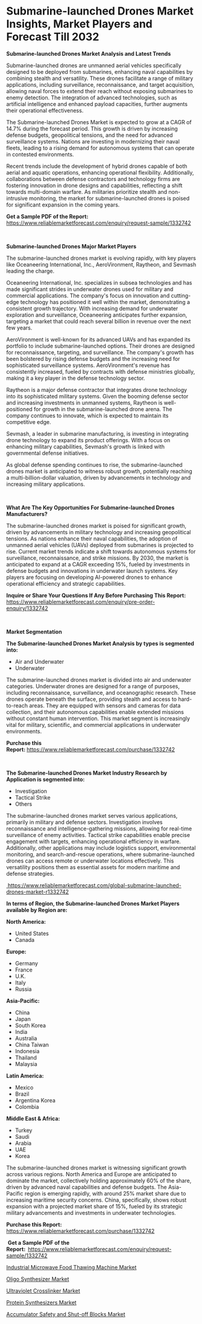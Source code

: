 <p><h1>Submarine-launched Drones Market Insights, Market Players and Forecast Till 2032</h1></p><p><strong>Submarine-launched Drones Market Analysis and Latest Trends</strong></p>
<p><p>Submarine-launched drones are unmanned aerial vehicles specifically designed to be deployed from submarines, enhancing naval capabilities by combining stealth and versatility. These drones facilitate a range of military applications, including surveillance, reconnaissance, and target acquisition, allowing naval forces to extend their reach without exposing submarines to enemy detection. The integration of advanced technologies, such as artificial intelligence and enhanced payload capacities, further augments their operational effectiveness.</p><p>The Submarine-launched Drones Market is expected to grow at a CAGR of 14.7% during the forecast period. This growth is driven by increasing defense budgets, geopolitical tensions, and the need for advanced surveillance systems. Nations are investing in modernizing their naval fleets, leading to a rising demand for autonomous systems that can operate in contested environments. </p><p>Recent trends include the development of hybrid drones capable of both aerial and aquatic operations, enhancing operational flexibility. Additionally, collaborations between defense contractors and technology firms are fostering innovation in drone designs and capabilities, reflecting a shift towards multi-domain warfare. As militaries prioritize stealth and non-intrusive monitoring, the market for submarine-launched drones is poised for significant expansion in the coming years.</p></p>
<p><strong>Get a Sample PDF of the Report:&nbsp;</strong> <a href="https://www.reliablemarketforecast.com/enquiry/request-sample/1332742?utm_campaign=2516&utm_medium=2&utm_source=Github&utm_content=ia&utm_term=24032025&utm_id=submarine-launched-drones">https://www.reliablemarketforecast.com/enquiry/request-sample/1332742</a></p>
<p>&nbsp;</p>
<p><strong>Submarine-launched Drones Major Market Players</strong></p>
<p><p>The submarine-launched drones market is evolving rapidly, with key players like Oceaneering International, Inc., AeroVironment, Raytheon, and Sevmash leading the charge.</p><p>Oceaneering International, Inc. specializes in subsea technologies and has made significant strides in underwater drones used for military and commercial applications. The company's focus on innovation and cutting-edge technology has positioned it well within the market, demonstrating a consistent growth trajectory. With increasing demand for underwater exploration and surveillance, Oceaneering anticipates further expansion, targeting a market that could reach several billion in revenue over the next few years.</p><p>AeroVironment is well-known for its advanced UAVs and has expanded its portfolio to include submarine-launched options. Their drones are designed for reconnaissance, targeting, and surveillance. The company's growth has been bolstered by rising defense budgets and the increasing need for sophisticated surveillance systems. AeroVironment's revenue has consistently increased, fueled by contracts with defense ministries globally, making it a key player in the defense technology sector.</p><p>Raytheon is a major defense contractor that integrates drone technology into its sophisticated military systems. Given the booming defense sector and increasing investments in unmanned systems, Raytheon is well-positioned for growth in the submarine-launched drone arena. The company continues to innovate, which is expected to maintain its competitive edge.</p><p>Sevmash, a leader in submarine manufacturing, is investing in integrating drone technology to expand its product offerings. With a focus on enhancing military capabilities, Sevmash's growth is linked with governmental defense initiatives.</p><p>As global defense spending continues to rise, the submarine-launched drones market is anticipated to witness robust growth, potentially reaching a multi-billion-dollar valuation, driven by advancements in technology and increasing military applications.</p></p>
<p>&nbsp;</p>
<p><strong>What Are The Key Opportunities For Submarine-launched Drones Manufacturers?</strong></p>
<p><p>The submarine-launched drones market is poised for significant growth, driven by advancements in military technology and increasing geopolitical tensions. As nations enhance their naval capabilities, the adoption of unmanned aerial vehicles (UAVs) deployed from submarines is projected to rise. Current market trends indicate a shift towards autonomous systems for surveillance, reconnaissance, and strike missions. By 2030, the market is anticipated to expand at a CAGR exceeding 15%, fueled by investments in defense budgets and innovations in underwater launch systems. Key players are focusing on developing AI-powered drones to enhance operational efficiency and strategic capabilities.</p></p>
<p><strong>Inquire or Share Your Questions If Any Before Purchasing This Report:</strong> <a href="https://www.reliablemarketforecast.com/enquiry/pre-order-enquiry/1332742?utm_campaign=2516&utm_medium=2&utm_source=Github&utm_content=ia&utm_term=24032025&utm_id=submarine-launched-drones">https://www.reliablemarketforecast.com/enquiry/pre-order-enquiry/1332742</a></p>
<p>&nbsp;</p>
<p><strong>Market Segmentation</strong></p>
<p><strong>The Submarine-launched Drones Market Analysis by types is segmented into:</strong></p>
<p><ul><li>Air and Underwater</li><li>Underwater</li></ul></p>
<p><p>The submarine-launched drones market is divided into air and underwater categories. Underwater drones are designed for a range of purposes, including reconnaissance, surveillance, and oceanographic research. These drones operate beneath the surface, providing stealth and access to hard-to-reach areas. They are equipped with sensors and cameras for data collection, and their autonomous capabilities enable extended missions without constant human intervention. This market segment is increasingly vital for military, scientific, and commercial applications in underwater environments.</p></p>
<p><strong>Purchase this Report:&nbsp;</strong><a href="https://www.reliablemarketforecast.com/purchase/1332742?utm_campaign=2516&utm_medium=2&utm_source=Github&utm_content=ia&utm_term=24032025&utm_id=submarine-launched-drones">https://www.reliablemarketforecast.com/purchase/1332742</a></p>
<p>&nbsp;</p>
<p><strong>The Submarine-launched Drones Market Industry Research by Application is segmented into:</strong></p>
<p><ul><li>Investigation</li><li>Tactical Strike</li><li>Others</li></ul></p>
<p><p>The submarine-launched drones market serves various applications, primarily in military and defense sectors. Investigation involves reconnaissance and intelligence-gathering missions, allowing for real-time surveillance of enemy activities. Tactical strike capabilities enable precise engagement with targets, enhancing operational efficiency in warfare. Additionally, other applications may include logistics support, environmental monitoring, and search-and-rescue operations, where submarine-launched drones can access remote or underwater locations effectively. This versatility positions them as essential assets for modern maritime and defense strategies.</p></p>
<p><a href="https://www.reliablemarketforecast.com/global-submarine-launched-drones-market-r1332742?utm_campaign=2516&utm_medium=2&utm_source=Github&utm_content=ia&utm_term=24032025&utm_id=submarine-launched-drones">&nbsp;https://www.reliablemarketforecast.com/global-submarine-launched-drones-market-r1332742</a></p>
<p><strong>In terms of Region, the Submarine-launched Drones Market Players available by Region are:</strong></p>
<p>
    <p> <strong> North America: </strong>
        <ul>
            <li>United States</li>
            <li>Canada</li>
        </ul>
        </p> 
    <p> <strong> Europe: </strong>
        <ul>
            <li>Germany</li>
            <li>France</li>
            <li>U.K.</li>
            <li>Italy</li>
            <li>Russia</li>
        </ul>
        </p> 
    <p> <strong> Asia-Pacific: </strong>
        <ul>
            <li>China</li>
            <li>Japan</li>
            <li>South Korea</li>
            <li>India</li>
            <li>Australia</li>
            <li>China Taiwan</li>
            <li>Indonesia</li>
            <li>Thailand</li>
            <li>Malaysia</li>
        </ul>
        </p> 
    <p> <strong> Latin America: </strong>
        <ul>
            <li>Mexico</li>
            <li>Brazil</li>
            <li>Argentina Korea</li>
            <li>Colombia</li>
        </ul>
        </p> 
    <p> <strong> Middle East & Africa: </strong>
        <ul>
            <li>Turkey</li>
            <li>Saudi</li>
            <li>Arabia</li>
            <li>UAE</li>
            <li>Korea</li>
        </ul>
    </p>
    </p>
<p><p>The submarine-launched drones market is witnessing significant growth across various regions. North America and Europe are anticipated to dominate the market, collectively holding approximately 60% of the share, driven by advanced naval capabilities and defense budgets. The Asia-Pacific region is emerging rapidly, with around 25% market share due to increasing maritime security concerns. China, specifically, shows robust expansion with a projected market share of 15%, fueled by its strategic military advancements and investments in underwater technologies.</p></p>
<p><strong>Purchase this Report: </strong><a href="https://www.reliablemarketforecast.com/purchase/1332742?utm_campaign=2516&utm_medium=2&utm_source=Github&utm_content=ia&utm_term=24032025&utm_id=submarine-launched-drones">https://www.reliablemarketforecast.com/purchase/1332742</a></p>
<p>&nbsp;<strong>Get a Sample PDF of the Report:&nbsp;&nbsp;</strong><a href="https://www.reliablemarketforecast.com/enquiry/request-sample/1332742?utm_campaign=2516&utm_medium=2&utm_source=Github&utm_content=ia&utm_term=24032025&utm_id=submarine-launched-drones">https://www.reliablemarketforecast.com/enquiry/request-sample/1332742</a></p>
<p><strong></strong></p>
<p><p><a href="https://github.com/ernierintzfu/Market-Research-Report-List-1/blob/main/industrial-microwave-food-thawing-machine-market.md?utm_campaign=2516&utm_medium=2&utm_source=Github&utm_content=ia&utm_term=24032025&utm_id=submarine-launched-drones">Industrial Microwave Food Thawing Machine Market</a></p><p><a href="https://www.linkedin.com/pulse/oligo-synthesizer-market-surge-142-cagr-growth-2032-d0dnf?utm_campaign=2516&utm_medium=2&utm_source=Github&utm_content=ia&utm_term=24032025&utm_id=submarine-launched-drones">Oligo Synthesizer Market</a></p><p><a href="https://www.linkedin.com/pulse/ultraviolet-crosslinker-market-size-expected-grow-gjwof?utm_campaign=2516&utm_medium=2&utm_source=Github&utm_content=ia&utm_term=24032025&utm_id=submarine-launched-drones">Ultraviolet Crosslinker Market</a></p><p><a href="https://www.linkedin.com/pulse/protein-synthesizers-market-outlook-from-2025-2032-size-share-salyf?utm_campaign=2516&utm_medium=2&utm_source=Github&utm_content=ia&utm_term=24032025&utm_id=submarine-launched-drones">Protein Synthesizers Market</a></p><p><a href="https://github.com/smarzkathyb6/Market-Research-Report-List-1/blob/main/accumulator-safety-and-shut-off-blocks-market.md?utm_campaign=2516&utm_medium=2&utm_source=Github&utm_content=ia&utm_term=24032025&utm_id=submarine-launched-drones">Accumulator Safety and Shut-off Blocks Market</a></p></p>